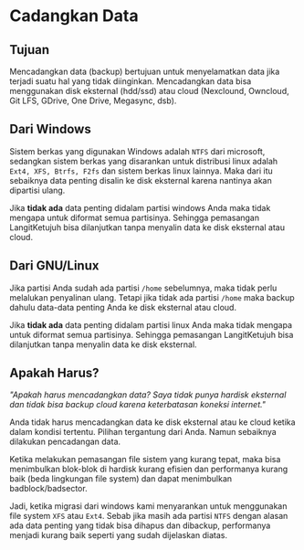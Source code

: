 # Cadangkan Data

## Tujuan

Mencadangkan data (backup) bertujuan untuk menyelamatkan data jika terjadi suatu hal yang tidak diinginkan. Mencadangkan data bisa menggunakan disk eksternal (hdd/ssd) atau cloud (Nexclound, Owncloud, Git LFS, GDrive, One Drive, Megasync, dsb).

## Dari Windows

Sistem berkas yang digunakan Windows adalah `NTFS` dari microsoft, sedangkan sistem berkas yang disarankan untuk distribusi linux adalah `Ext4, XFS, Btrfs, F2fs` dan sistem berkas linux lainnya. Maka dari itu sebaiknya data penting disalin ke disk eksternal karena nantinya akan dipartisi ulang.

Jika **tidak ada** data penting didalam partisi windows Anda maka tidak mengapa untuk diformat semua partisinya. Sehingga pemasangan LangitKetujuh bisa dilanjutkan tanpa menyalin data ke disk eksternal atau cloud.

## Dari GNU/Linux

Jika partisi Anda sudah ada partisi `/home` sebelumnya, maka tidak perlu melalukan penyalinan ulang. Tetapi jika tidak ada partisi `/home` maka backup dahulu data-data penting Anda ke disk eksternal atau cloud.

Jika **tidak ada** data penting didalam partisi linux Anda maka tidak mengapa untuk diformat semua partisinya. Sehingga pemasangan LangitKetujuh bisa dilanjutkan tanpa menyalin data ke disk eksternal.

## Apakah Harus?

_"Apakah harus mencadangkan data? Saya tidak punya hardisk eksternal dan tidak bisa backup cloud karena keterbatasan koneksi internet."_

Anda tidak harus mencadangkan data ke disk eksternal atau ke cloud ketika dalam kondisi tertentu. Pilihan tergantung dari Anda. Namun sebaiknya dilakukan pencadangan data.

Ketika melakukan pemasangan file sistem yang kurang tepat, maka bisa menimbulkan blok-blok di hardisk kurang efisien dan performanya kurang baik (beda lingkungan file system) dan dapat menimbulkan badblock/badsector.

Jadi, ketika migrasi dari windows kami menyarankan untuk menggunakan file system `XFS` atau `Ext4`. Sebab jika masih ada partisi `NTFS` dengan alasan ada data penting yang tidak bisa dihapus dan dibackup, performanya menjadi kurang baik seperti yang sudah dijelaskan diatas.
